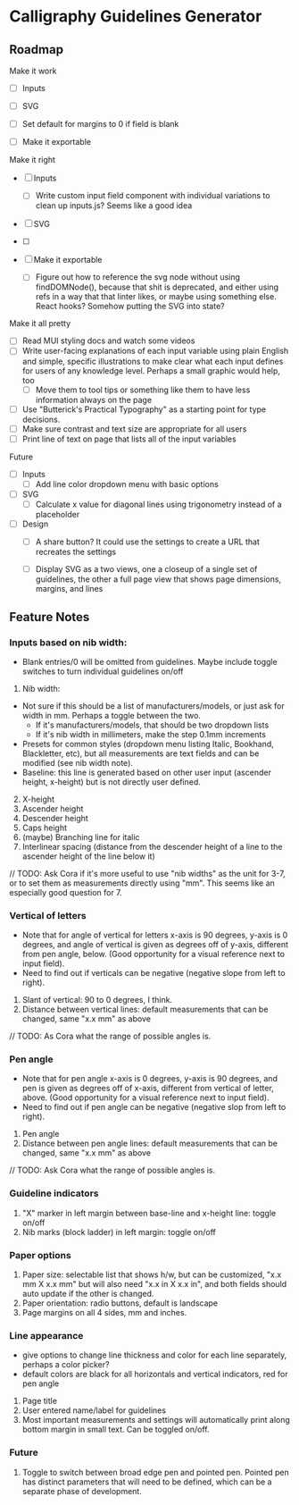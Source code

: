 # Calligraphy Guidelines Generator

## Roadmap

Make it work
- [ ] Inputs

- [ ] SVG
 - [ ] Set default for margins to 0 if field is blank

- [ ] Make it exportable

Make it right
- [ ] Inputs
  - [ ] Write custom input field component with individual variations to clean up inputs.js? Seems like a good idea

- [ ] SVG
 - [ ]

- [ ] Make it exportable
  - [ ] Figure out how to reference the svg node without using findDOMNode(), because that shit is deprecated, and either using refs in a way that that linter likes, or maybe using something else. React hooks? Somehow putting the SVG into state?


Make it all pretty
- [ ] Read MUI styling docs and watch some videos
- [ ] Write user-facing explanations of each input variable using plain English and simple, specific illustrations to make clear what each input defines for users of any knowledge level. Perhaps a small graphic would help, too
  - [ ] Move them to tool tips or something like them to have less information always on the page
- [ ] Use "Butterick's Practical Typography" as a starting point for type decisions.
- [ ] Make sure contrast and text size are appropriate for all users
- [ ] Print line of text on page that lists all of the input variables

Future
- [ ] Inputs
  - [ ] Add line color dropdown menu with basic options

- [ ] SVG
  - [ ] Calculate x value for diagonal lines using trigonometry instead of a placeholder

- [ ] Design
  - [ ] A share button? It could use the settings to create a URL that recreates the settings
  - [ ] Display SVG as a two views, one a closeup of a single set of guidelines, the other a full page view that shows page dimensions, margins, and lines





## Feature Notes

### Inputs based on nib width:
* Blank entries/0 will be omitted from guidelines. Maybe include toggle switches to turn individual guidelines on/off
1. Nib width:
  * Not sure if this should be a list of manufacturers/models, or just ask for width in mm. Perhaps a toggle between the two.
    * If it's manufacturers/models, that should be two dropdown lists
    * If it's nib width in millimeters, make the step 0.1mm increments
  * Presets for common styles (dropdown menu listing Italic, Bookhand, Blackletter, etc), but all measurements are text fields and can be modified (see nib width note).
  * Baseline: this line is generated based on other user input (ascender height, x-height) but is not directly user defined.
2. X-height
3. Ascender height
4. Descender height
5. Caps height
6. (maybe) Branching line for italic
7. Interlinear spacing (distance from the descender height of a line to the ascender height of the line below it)

// TODO: Ask Cora if it's more useful to use "nib widths" as the unit for 3-7, or to set them as measurements directly using "mm". This seems like an especially good question for 7.

### Vertical of letters
* Note that for angle of vertical for letters x-axis is 90 degrees, y-axis is 0 degrees, and angle of vertical is given as degrees off of y-axis, different from pen angle, below. (Good opportunity for a visual reference next to input field).
* Need to find out if verticals can be negative (negative slope from left to right).
1. Slant of vertical: 90 to 0 degrees, I think.
2. Distance between vertical lines: default measurements that can be changed, same "x.x mm" as above

// TODO: As Cora what the range of possible angles is.

### Pen angle
* Note that for pen angle x-axis is 0 degrees, y-axis is 90 degrees, and pen is given as degrees off of x-axis, different from vertical of letter, above. (Good opportunity for a visual reference next to input field).
* Need to find out if pen angle can be negative (negative slop from left to right).
1. Pen angle
2. Distance between pen angle lines: default measurements that can be changed, same "x.x mm" as above

// TODO: Ask Cora what the range of possible angles is.

### Guideline indicators
1. "X" marker in left margin between base-line and x-height line: toggle on/off
2. Nib marks (block ladder) in left margin: toggle on/off

### Paper options
1. Paper size: selectable list that shows h/w, but can be customized, "x.x mm X x.x mm" but will also need "x.x in X x.x in", and both fields should auto update if the other is changed.
2. Paper orientation: radio buttons, default is landscape
3. Page margins on all 4 sides, mm and inches.

### Line appearance
* give options to change line thickness and color for each line separately, perhaps a color picker?
* default colors are black for all horizontals and vertical indicators, red for pen angle
1. Page title
2. User entered name/label for guidelines
3. Most important measurements and settings will automatically print along bottom margin in small text. Can be toggled on/off.

### Future
1. Toggle to switch between broad edge pen and pointed pen. Pointed pen has distinct parameters that will need to be defined, which can be a separate phase of development.
